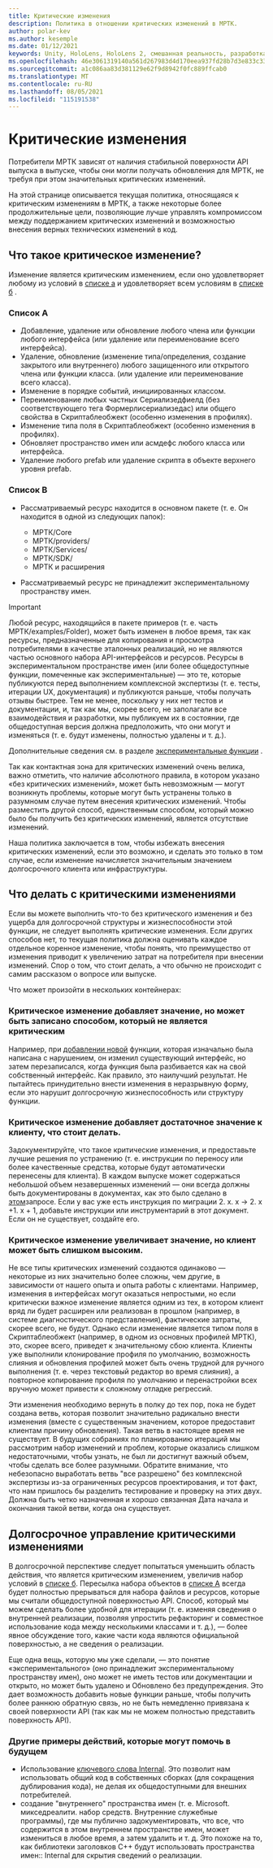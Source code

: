 ```yaml
---
title: Критические изменения
description: Политика в отношении критических изменений в МРТК.
author: polar-kev
ms.author: kesemple
ms.date: 01/12/2021
keywords: Unity, HoloLens, HoloLens 2, смешанная реальность, разработка, MRTK
ms.openlocfilehash: 46e3061319140a561d267983d4d170eea937fd28b7d3e833c3382c1e37a70392
ms.sourcegitcommit: a1c086aa83d381129e62f9d8942f0fc889ffcab0
ms.translationtype: MT
ms.contentlocale: ru-RU
ms.lasthandoff: 08/05/2021
ms.locfileid: "115191538"
---
```

# <a name="breaking-changes"></a>Критические изменения

Потребители МРТК зависят от наличия стабильной поверхности API выпуска в выпуске, чтобы они могли получать обновления для МРТК, не требуя при этом значительных критических изменений.

На этой странице описывается текущая политика, относящаяся к критическим изменениям в МРТК, а также некоторые более продолжительные цели, позволяющие лучше управлять компромиссом между поддержанием критических изменений и возможностью внесения верных технических изменений в код.

## <a name="what-is-a-breaking-change"></a>Что такое критическое изменение?

Изменение является критическим изменением, если оно удовлетворяет любому из условий в [списке a](#list-a) и удовлетворяет всем условиям в [списке б](#list-b) .

### <a name="list-a"></a>Список A

- Добавление, удаление или обновление любого члена или функции любого интерфейса (или удаление или переименование всего интерфейса).
- Удаление, обновление (изменение типа/определения, создание закрытого или внутреннего) любого защищенного или открытого члена или функции класса. (или удаление или переименование всего класса).
- Изменение в порядке событий, инициированных классом.
- Переименование любых частных Сериализедфиелд (без соответствующего тега Формерлисериализедас) или общего свойства в Скриптаблеобжект (особенно изменения в профилях).
- Изменение типа поля в Скриптаблеобжект (особенно изменения в профилях).
- Обновляет пространство имен или асмдефс любого класса или интерфейса.
- Удаление любого prefab или удаление скрипта в объекте верхнего уровня prefab.

### <a name="list-b"></a>Список B

- Рассматриваемый ресурс находится в основном пакете (т. е. Он находится в одной из следующих папок):

  - МРТК/Core
  - МРТК/providers/
  - МРТК/Services/
  - МРТК/SDK/
  - МРТК и расширения

- Рассматриваемый ресурс не принадлежит экспериментальному пространству имен.

> [!IMPORTANT]
> Любой ресурс, находящийся в пакете примеров (т. е. часть МРТК/examples/Folder), может быть изменен в любое время, так как ресурсы, предназначенные для копирования и просмотра потребителями в качестве эталонных реализаций, но не являются частью основного набора API-интерфейсов и ресурсов. Ресурсы в экспериментальном пространстве имен (или более общедоступные функции, помеченные как экспериментальные) — это те, которые публикуются перед выполнением комплексной экспертизы (т. е. тесты, итерации UX, документация) и публикуются раньше, чтобы получать отзывы быстрее.  Тем не менее, поскольку у них нет тестов и документации, и, так как мы, скорее всего, не заполагали все взаимодействия и разработки, мы публикуем их в состоянии, где общедоступная версия должна предположить, что они могут и изменяться (т. е. будут изменены, полностью удалены и т. д.).
>
> Дополнительные сведения см. в разделе [экспериментальные функции](../contributing/experimental-features.md) .

Так как контактная зона для критических изменений очень велика, важно отметить, что наличие абсолютного правила, в котором указано «без критических изменений», может быть невозможным — могут возникнуть проблемы, которые могут быть устранены только в разумномм случае путем внесения критических изменений. Чтобы разместить другой способ, единственным способом, который можно было бы получить без критических изменений, является отсутствие изменений.

Наша политика заключается в том, чтобы избежать внесения критических изменений, если это возможно, и сделать это только в том случае, если изменение начисляется значительным значением долгосрочного клиента или инфраструктуры.

## <a name="what-to-do-about-breaking-changes"></a>Что делать с критическими изменениями

Если вы можете выполнить что-то без критического изменения и без ущерба для долгосрочной структуры и жизнеспособности этой функции, не следует выполнять критические изменения. Если других способов нет, то текущая политика должна оценивать каждое отдельное коренное изменение, чтобы понять, что преимущество от изменения приводит к увеличению затрат на потребителя при внесении изменений. Спор о том, что стоит делать, а что обычно не происходит с самим рассказом о вопросе или выпуске.

Что может произойти в нескольких контейнерах:

### <a name="the-breaking-change-adds-value-but-could-be-written-in-a-way-that-isnt-breaking"></a>Критическое изменение добавляет значение, но может быть записано способом, который не является критическим

Например, при [добавлении новой](https://github.com/microsoft/MixedRealityToolkit-Unity/pull/4882) функции, которая изначально была написана с нарушением, он изменил существующий интерфейс, но затем перезаписался, когда функция была разбивается как на свой собственный интерфейс. Как правило, это наилучший результат. Не пытайтесь принудительно внести изменения в неразрывную форму, если это нарушит долгосрочную жизнеспособность или структуру функции.

### <a name="the-breaking-change-adds-sufficient-value-to-the-customer-that-its-worth-doing"></a>Критическое изменение добавляет достаточное значение к клиенту, что стоит делать.

Задокументируйте, что такое критические изменения, и предоставьте лучшие решения по устранению (т. е. инструкции по переносу или более качественные средства, которые будут автоматически перенесены для клиента). В каждом выпуске может содержаться небольшой объем незавершенных изменений — они всегда должны быть документированы в документах, как это было сделано в [этом](https://github.com/microsoft/MixedRealityToolkit-Unity/pull/4858)запросе. Если у вас уже есть инструкция по миграции 2. x. x → 2. x +1. x + 1, добавьте инструкции или инструментарий в этот документ. Если он не существует, создайте его.

### <a name="the-breaking-change-adds-value-but-the-customer-pain-would-be-too-high"></a>Критическое изменение увеличивает значение, но клиент может быть слишком высоким.

Не все типы критических изменений создаются одинаково — некоторые из них значительно более сложны, чем другие, в зависимости от нашего опыта и опыта работы с клиентами. Например, изменения в интерфейсах могут оказаться непростыми, но если критически важное изменение является одним из тех, в котором клиент вряд ли будет расширен или реализован в прошлом (например, в системе диагностического представления), фактические затраты, скорее всего, не будут. Однако если изменение является типом поля в Скриптаблеобжект (например, в одном из основных профилей МРТК), это, скорее всего, приведет к значительному сбою клиента. Клиенты уже выполнили клонирование профиля по умолчанию, возможность слияния и обновления профилей может быть очень трудной для ручного выполнения (т. е. через текстовый редактор во время слияния), а повторное копирование профиля по умолчанию и перенастройки всех вручную может привести к сложному отладке регрессий.

Эти изменения необходимо вернуть в полку до тех пор, пока не будет создана ветвь, которая позволит значительно радикально внести изменения (вместе с существенным значением, которое предоставит клиентам причину обновления). Такая ветвь в настоящее время не существует. В будущих собраниях по планированию итераций мы рассмотрим набор изменений и проблем, которые оказались слишком недостаточными, чтобы узнать, не был ли достигнут важный объем, чтобы сделать все более разумными. Обратите внимание, что небезопасно выработать ветвь "все разрешено" без комплексной экспертизы из-за ограниченных ресурсов проектирования, и тот факт, что нам пришлось бы разделить тестирование и проверку на этих двух. Должна быть четко назначенная и хорошо связанная Дата начала и окончания такой ветви, когда она существует.

## <a name="long-term-management-of-breaking-changes"></a>Долгосрочное управление критическими изменениями

В долгосрочной перспективе следует попытаться уменьшить область действия, что является критическим изменением, увеличив набор условий в [списке б](#list-b). Пересылка набора объектов в [списке A](#list-a) всегда будет полностью прерываться для набора файлов и ресурсов, которые мы считали общедоступной поверхностью API. Способ, который мы можем сделать более удобной для итерации (т. е. изменяя сведения о внутренней реализации, позволяя упростить рефакторинг и совместное использование кода между несколькими классами и т. д.), — более явное обсуждение того, какие части кода являются официальной поверхностью, а не сведения о реализации.

Еще одна вещь, которую мы уже сделали, — это понятие «экспериментального» (оно принадлежит экспериментальному пространству имен), оно может не иметь тестов или документации и открыто, но может быть удалено и Обновлено без предупреждения. Это дает возможность добавить новые функции раньше, чтобы получить более раннюю обратную связь, но не быть немедленно привязана к своей поверхности API (так как мы не можем полностью представить поверхность API).

### <a name="other-examples-of-things-that-could-help-in-the-future"></a>Другие примеры действий, которые могут помочь в будущем

- Использование [ключевого слова Internal](/dotnet/csharp/language-reference/keywords/internal).
  Это позволит нам использовать общий код в собственных сборках (для сокращения дублирования кода), не делая их общедоступными для внешних потребителей.
- создание "внутреннего" пространства имен (т. е. Microsoft. микседреалити. набор средств. Внутренние служебные программы), где мы публично задокументировать, что все, что содержится в этом внутреннем пространстве имен, может измениться в любое время, а затем удалить и т. д. Это похоже на то, как библиотеки заголовков C++ будут использовать пространства имен:: Internal для скрытия сведений о реализации.
